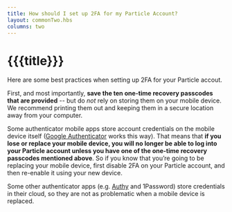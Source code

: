 ```yaml
---
title: How should I set up 2FA for my Particle Account?
layout: commonTwo.hbs
columns: two
---
```


# {{{title}}}
Here are some best practices when setting up 2FA for your Particle accout.

First, and most importantly, **save the ten one-time recovery passcodes that are provided** \-- but do _not_ rely on storing them on your mobile device. We recommend printing them out and keeping them in a secure location away from your computer.

Some authenticator mobile apps store account credentials on the mobile device itself ([Google Authenticator](https://play.google.com/store/apps/details?id=com.google.android.apps.authenticator2&hl=en%5Fus) works this way). That means that **if you lose or replace your mobile device, you will no longer be able to log into your Particle account unless you have one of the one-time recovery passcodes mentioned above**. So if you know that you’re going to be replacing your mobile device, first disable 2FA on your Particle account, and then re-enable it using your new device.

Some other authenticator apps (e.g. [Authy](https://authy.com/features/) and 1Password) store credentials in their cloud, so they are not as problematic when a mobile device is replaced.
